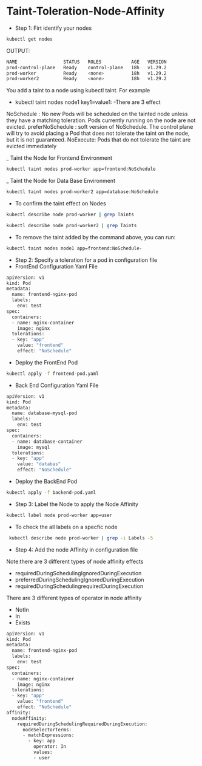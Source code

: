 # Taint-Toleration-Node-Affinity

- Step 1: Firt identify your nodes
``` bash
kubectl get nodes
```
OUTPUT:
``` bash
NAME                 STATUS   ROLES           AGE   VERSION
prod-control-plane   Ready    control-plane   18h   v1.29.2
prod-worker          Ready    <none>          18h   v1.29.2
prod-worker2         Ready    <none>          18h   v1.29.2
```
You add a taint to a node using kubectl taint. For example
- kubectl taint nodes node1 key1=value1:<taint-effect>
-There are 3 effect

NoSchedule : No new Pods will be scheduled on the tainted node unless they have a matching toleration. Pods currently running on the node are not evicted.
preferNoSchedule : soft version of NoSchedule. The control plane will try to avoid placing a Pod that does not tolerate the taint on the node, but it is not guaranteed.
NoExecute: Pods that do not tolerate the taint are evicted immediately

_ Taint the Node for Frontend Environment 

``` bash
kubectl taint nodes prod-worker app=frontend:NoSchedule
```
_ Taint the Node for Data Base Environment 

``` bash
kubectl taint nodes prod-worker2 app=database:NoSchedule
```
- To confirm the taint effect on Nodes
``` bash
kubectl describe node prod-worker | grep Taints

kubectl describe node prod-worker2 | grep Taints
```

- To remove the taint added by the command above, you can run:
``` bash
kubectl taint nodes node1 app=frontend:NoSchedule-
```
- Step 2: Specify a toleration for a pod in configuration file
- FrontEnd Configuration Yaml File
``` bash
apiVersion: v1
kind: Pod
metadata:
  name: frontend-nginx-pod
  labels:
    env: test
spec:
  containers:
  - name: nginx-container
    image: nginx
  tolerations:
  - key: "app"
    value: "frontend"
    effect: "NoSchedule"
```
- Deploy the FrontEnd Pod
``` bash
kubectl apply -f frontend-pod.yaml
``` 
- Back End Configuration Yaml File
``` bash
apiVersion: v1
kind: Pod
metadata:
  name: database-mysql-pod
  labels:
    env: test
spec:
  containers:
  - name: database-container
    image: mysql
  tolerations:
  - key: "app"
    value: "databas"
    effect: "NoSchedule"
```
- Deploy the BackEnd Pod
``` bash
kubectl apply -f backend-pod.yaml
```
- Step 3: Label the Node to apply the Node Affinity
``` bash
kubectl label node prod-worker app=user
```
- To check the all labels on a specfic node
``` bash
 kubectl describe node prod-worker | grep -i Labels -5
```
- Step 4: Add the node Affinity in configuration file

Note:there are 3 different types of node affinity effects
- requiredDuringSchedulingIgnoredDuringExecution
- preferredDuringSchedulingIgnoredDuringExecution
- requiredDuringSchedulingrequiredDuringExecution

There are 3 different types of operator in node affinity 
- NotIn
- In
- Exists

``` bash
apiVersion: v1
kind: Pod
metadata:
  name: frontend-nginx-pod
  labels:
    env: test
spec:
  containers:
  - name: nginx-container
    image: nginx
  tolerations:
  - key: "app"
    value: "frontend"
    effect: "NoSchedule"
affinity:
  nodeAffinity:
    requiredDuringSchedulingRequiredDuringExecution:
      nodeSelectorTerms:
      - matchExpressions:
        - key: app
          operator: In
          values:
          - user
```
